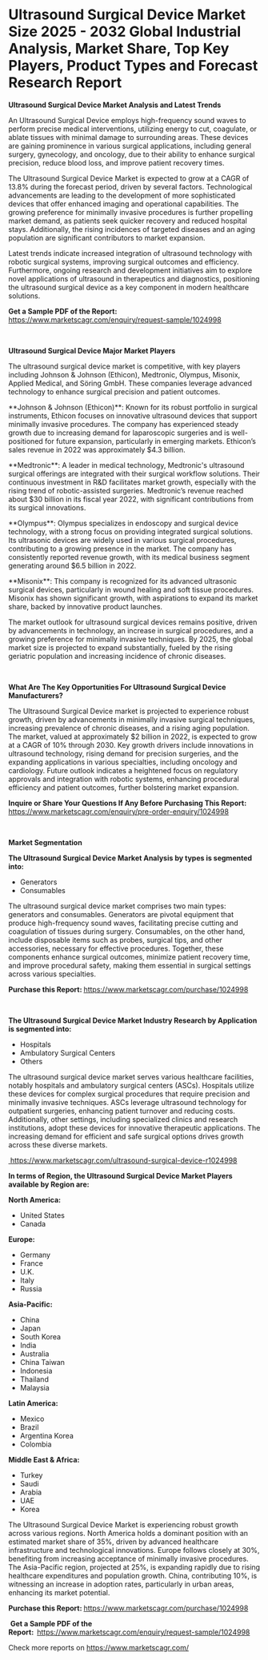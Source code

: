 <p><h1>Ultrasound Surgical Device Market Size 2025 - 2032 Global Industrial Analysis, Market Share, Top Key Players, Product Types and Forecast Research Report</h1></p><p><strong>Ultrasound Surgical Device Market Analysis and Latest Trends</strong></p>
<p><p>An Ultrasound Surgical Device employs high-frequency sound waves to perform precise medical interventions, utilizing energy to cut, coagulate, or ablate tissues with minimal damage to surrounding areas. These devices are gaining prominence in various surgical applications, including general surgery, gynecology, and oncology, due to their ability to enhance surgical precision, reduce blood loss, and improve patient recovery times.</p><p>The Ultrasound Surgical Device Market is expected to grow at a CAGR of 13.8% during the forecast period, driven by several factors. Technological advancements are leading to the development of more sophisticated devices that offer enhanced imaging and operational capabilities. The growing preference for minimally invasive procedures is further propelling market demand, as patients seek quicker recovery and reduced hospital stays. Additionally, the rising incidences of targeted diseases and an aging population are significant contributors to market expansion. </p><p>Latest trends indicate increased integration of ultrasound technology with robotic surgical systems, improving surgical outcomes and efficiency. Furthermore, ongoing research and development initiatives aim to explore novel applications of ultrasound in therapeutics and diagnostics, positioning the ultrasound surgical device as a key component in modern healthcare solutions.</p></p>
<p><strong>Get a Sample PDF of the Report:&nbsp;</strong> <a href="https://www.marketscagr.com/enquiry/request-sample/1024998?utm_campaign=3135&utm_medium=2&utm_source=Github&utm_content=ia&utm_term=22032025&utm_id=ultrasound-surgical-device">https://www.marketscagr.com/enquiry/request-sample/1024998</a></p>
<p>&nbsp;</p>
<p><strong>Ultrasound Surgical Device Major Market Players</strong></p>
<p><p>The ultrasound surgical device market is competitive, with key players including Johnson & Johnson (Ethicon), Medtronic, Olympus, Misonix, Applied Medical, and Söring GmbH. These companies leverage advanced technology to enhance surgical precision and patient outcomes.</p><p>**Johnson & Johnson (Ethicon)**: Known for its robust portfolio in surgical instruments, Ethicon focuses on innovative ultrasound devices that support minimally invasive procedures. The company has experienced steady growth due to increasing demand for laparoscopic surgeries and is well-positioned for future expansion, particularly in emerging markets. Ethicon’s sales revenue in 2022 was approximately $4.3 billion.</p><p>**Medtronic**: A leader in medical technology, Medtronic's ultrasound surgical offerings are integrated with their surgical workflow solutions. Their continuous investment in R&D facilitates market growth, especially with the rising trend of robotic-assisted surgeries. Medtronic’s revenue reached about $30 billion in its fiscal year 2022, with significant contributions from its surgical innovations.</p><p>**Olympus**: Olympus specializes in endoscopy and surgical device technology, with a strong focus on providing integrated surgical solutions. Its ultrasonic devices are widely used in various surgical procedures, contributing to a growing presence in the market. The company has consistently reported revenue growth, with its medical business segment generating around $6.5 billion in 2022.</p><p>**Misonix**: This company is recognized for its advanced ultrasonic surgical devices, particularly in wound healing and soft tissue procedures. Misonix has shown significant growth, with aspirations to expand its market share, backed by innovative product launches.</p><p>The market outlook for ultrasound surgical devices remains positive, driven by advancements in technology, an increase in surgical procedures, and a growing preference for minimally invasive techniques. By 2025, the global market size is projected to expand substantially, fueled by the rising geriatric population and increasing incidence of chronic diseases.</p></p>
<p>&nbsp;</p>
<p><strong>What Are The Key Opportunities For Ultrasound Surgical Device Manufacturers?</strong></p>
<p><p>The Ultrasound Surgical Device market is projected to experience robust growth, driven by advancements in minimally invasive surgical techniques, increasing prevalence of chronic diseases, and a rising aging population. The market, valued at approximately $2 billion in 2022, is expected to grow at a CAGR of 10% through 2030. Key growth drivers include innovations in ultrasound technology, rising demand for precision surgeries, and the expanding applications in various specialties, including oncology and cardiology. Future outlook indicates a heightened focus on regulatory approvals and integration with robotic systems, enhancing procedural efficiency and patient outcomes, further bolstering market expansion.</p></p>
<p><strong>Inquire or Share Your Questions If Any Before Purchasing This Report:</strong> <a href="https://www.marketscagr.com/enquiry/pre-order-enquiry/1024998?utm_campaign=3135&utm_medium=2&utm_source=Github&utm_content=ia&utm_term=22032025&utm_id=ultrasound-surgical-device">https://www.marketscagr.com/enquiry/pre-order-enquiry/1024998</a></p>
<p>&nbsp;</p>
<p><strong>Market Segmentation</strong></p>
<p><strong>The Ultrasound Surgical Device Market Analysis by types is segmented into:</strong></p>
<p><ul><li>Generators</li><li>Consumables</li></ul></p>
<p><p>The ultrasound surgical device market comprises two main types: generators and consumables. Generators are pivotal equipment that produce high-frequency sound waves, facilitating precise cutting and coagulation of tissues during surgery. Consumables, on the other hand, include disposable items such as probes, surgical tips, and other accessories, necessary for effective procedures. Together, these components enhance surgical outcomes, minimize patient recovery time, and improve procedural safety, making them essential in surgical settings across various specialties.</p></p>
<p><strong>Purchase this Report:&nbsp;</strong><a href="https://www.marketscagr.com/purchase/1024998?utm_campaign=3135&utm_medium=2&utm_source=Github&utm_content=ia&utm_term=22032025&utm_id=ultrasound-surgical-device">https://www.marketscagr.com/purchase/1024998</a></p>
<p>&nbsp;</p>
<p><strong>The Ultrasound Surgical Device Market Industry Research by Application is segmented into:</strong></p>
<p><ul><li>Hospitals</li><li>Ambulatory Surgical Centers</li><li>Others</li></ul></p>
<p><p>The ultrasound surgical device market serves various healthcare facilities, notably hospitals and ambulatory surgical centers (ASCs). Hospitals utilize these devices for complex surgical procedures that require precision and minimally invasive techniques. ASCs leverage ultrasound technology for outpatient surgeries, enhancing patient turnover and reducing costs. Additionally, other settings, including specialized clinics and research institutions, adopt these devices for innovative therapeutic applications. The increasing demand for efficient and safe surgical options drives growth across these diverse markets.</p></p>
<p><a href="https://www.marketscagr.com/ultrasound-surgical-device-r1024998?utm_campaign=3135&utm_medium=2&utm_source=Github&utm_content=ia&utm_term=22032025&utm_id=ultrasound-surgical-device">&nbsp;https://www.marketscagr.com/ultrasound-surgical-device-r1024998</a></p>
<p><strong>In terms of Region, the Ultrasound Surgical Device Market Players available by Region are:</strong></p>
<p>
    <p> <strong> North America: </strong>
        <ul>
            <li>United States</li>
            <li>Canada</li>
        </ul>
        </p> 
    <p> <strong> Europe: </strong>
        <ul>
            <li>Germany</li>
            <li>France</li>
            <li>U.K.</li>
            <li>Italy</li>
            <li>Russia</li>
        </ul>
        </p> 
    <p> <strong> Asia-Pacific: </strong>
        <ul>
            <li>China</li>
            <li>Japan</li>
            <li>South Korea</li>
            <li>India</li>
            <li>Australia</li>
            <li>China Taiwan</li>
            <li>Indonesia</li>
            <li>Thailand</li>
            <li>Malaysia</li>
        </ul>
        </p> 
    <p> <strong> Latin America: </strong>
        <ul>
            <li>Mexico</li>
            <li>Brazil</li>
            <li>Argentina Korea</li>
            <li>Colombia</li>
        </ul>
        </p> 
    <p> <strong> Middle East & Africa: </strong>
        <ul>
            <li>Turkey</li>
            <li>Saudi</li>
            <li>Arabia</li>
            <li>UAE</li>
            <li>Korea</li>
        </ul>
    </p>
    </p>
<p><p>The Ultrasound Surgical Device Market is experiencing robust growth across various regions. North America holds a dominant position with an estimated market share of 35%, driven by advanced healthcare infrastructure and technological innovations. Europe follows closely at 30%, benefiting from increasing acceptance of minimally invasive procedures. The Asia-Pacific region, projected at 25%, is expanding rapidly due to rising healthcare expenditures and population growth. China, contributing 10%, is witnessing an increase in adoption rates, particularly in urban areas, enhancing its market potential.</p></p>
<p><strong>Purchase this Report: </strong><a href="https://www.marketscagr.com/purchase/1024998?utm_campaign=3135&utm_medium=2&utm_source=Github&utm_content=ia&utm_term=22032025&utm_id=ultrasound-surgical-device">https://www.marketscagr.com/purchase/1024998</a></p>
<p>&nbsp;<strong>Get a Sample PDF of the Report:&nbsp;&nbsp;</strong><a href="https://www.marketscagr.com/enquiry/request-sample/1024998?utm_campaign=3135&utm_medium=2&utm_source=Github&utm_content=ia&utm_term=22032025&utm_id=ultrasound-surgical-device">https://www.marketscagr.com/enquiry/request-sample/1024998</a></p>
<p><strong></strong></p>
<p>Check more reports on <a href="https://www.marketscagr.com/?utm_campaign=3135&utm_medium=2&utm_source=Github&utm_content=ia&utm_term=22032025&utm_id=ultrasound-surgical-device">https://www.marketscagr.com/</a></p>